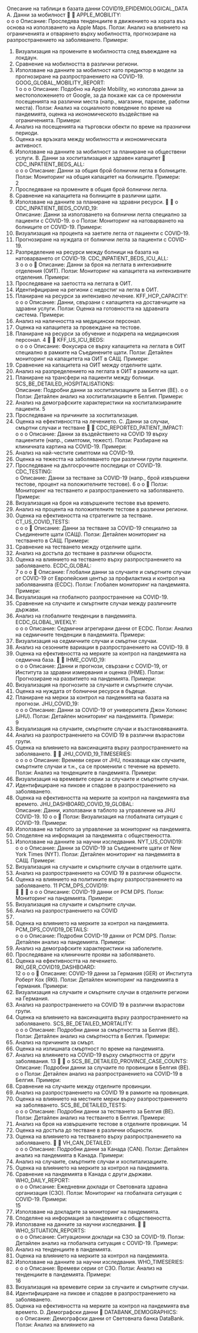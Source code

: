 Опесание на  таблици в базата данни 
COVID19_EPIDEMIOLOGICAL_DATA 
A. Данни за мобилност 
 
 
APPLE_MOBILITY:  
o 
o 
o 
Описание: Проследява тенденциите в 
движението на хората въз основа на 
използването на Apple Maps. 
Ползи: Анализ на влиянието на 
ограниченията и отварянето върху 
мобилността, прогнозиране на 
разпространението на заболяването. 
Примери:  
1. Визуализация на промените в 
мобилността след въвеждане на локдаун. 
2. Сравнение на мобилността в различни 
региони. 
3. Използване на данните за мобилност 
като предиктор в модели за 
прогнозиране на разпространението на 
COVID-19. 
GOOG_GLOBAL_MOBILITY_REPORT:  
1 
o 
o 
o 
Описание: Подобно на Apple Mobility, но 
използва данни за местоположението от 
Google, за да покаже как са се променили 
посещенията на различни места (напр., 
магазини, паркове, работни места). 
Ползи: Анализ на социалното поведение по 
време на пандемията, оценка на 
икономическото въздействие на 
ограниченията. 
Примери:  
1. Анализ на посещенията на търговски 
обекти по време на празнични периоди. 
2. Оценка на връзката между мобилността 
и икономическата активност. 
3. Използване на данните за мобилност за 
планиране на обществени услуги. 
B. Данни за хоспитализация и здравен капацитет 
 
CDC_INPATIENT_BEDS_ALL:  
o 
o 
o 
Описание: Данни за общия брой болнични 
легла в болниците. 
Ползи: Мониторинг на общия капацитет на 
болниците. 
Примери:  
2 
1. Проследяване на промените в общия 
брой болнични легла. 
2. Сравнение на капацитета на болниците в 
различни щати. 
3. Използване на данните за планиране на 
здравни ресурси. 
 
 
o 
CDC_INPATIENT_BEDS_COVID_19:  
Описание: Данни за използването на 
болнични легла специално за пациенти с 
COVID-19. 
o 
o 
Ползи: Мониторинг на натоварването на 
болниците от COVID-19. 
Примери:  
1. Визуализация на процента на заетите 
легла от пациенти с COVID-19. 
2. Прогнозиране на нуждата от болнични 
легла за пациенти с COVID-19. 
3. Разпределение на ресурси между 
болници на базата на натоварването от 
COVID-19. 
CDC_INPATIENT_BEDS_ICU_ALL:  
3 
o 
o 
o 
 
Описание: Данни за броя на леглата в 
интензивните отделения (ОИТ). 
Ползи: Мониторинг на капацитета на 
интензивните отделения. 
Примери:  
1. Проследяване на заетостта на леглата в 
ОИТ. 
2. Идентифициране на региони с недостиг 
на легла в ОИТ. 
3. Планиране на ресурси за интензивно 
лечение. 
KFF_HCP_CAPACITY:  
o 
o 
o 
Описание: Данни, свързани с капацитета на 
доставчиците на здравни услуги. 
Ползи: Оценка на готовността на здравната 
система. 
Примери:  
1. Анализ на наличността на медицински 
персонал. 
2. Оценка на капацитета за провеждане на 
тестове. 
3. Планиране на ресурси за обучение и 
подкрепа на медицинския персонал. 
4 
 
 
KFF_US_ICU_BEDS:  
o 
o 
o 
o 
Описание: Фокусира се върху капацитета на 
леглата в ОИТ специално в рамките на 
Съединените щати. 
Ползи: Детайлен мониторинг на капацитета 
на ОИТ в САЩ. 
Примери:  
1. Сравнение на капацитета на ОИТ между 
отделните щати. 
2. Анализ на разпределението на леглата в 
ОИТ в рамките на щат. 
3. Планиране на трансфери на пациенти 
между болници. 
SCS_BE_DETAILED_HOSPITALISATIONS:  
Описание: Подробни данни за 
хоспитализациите за Белгия (BE). 
o 
o 
Ползи: Детайлен анализ на хоспитализациите 
в Белгия. 
Примери:  
1. Анализ на демографските характеристики 
на хоспитализираните пациенти. 
5 
2. Проследяване на причините за 
хоспитализация. 
3. Оценка на ефективността на лечението. 
C. Данни за случаи, смъртни случаи и тестване 
 
 
CDC_REPORTED_PATIENT_IMPACT:  
o 
o 
o 
Описание: Данни за въздействието на COVID
19 върху пациентите (напр., симптоми, 
тежест). 
Ползи: Разбиране на клиничната картина на 
COVID-19. 
Примери:  
1. Анализ на най-честите симптоми на 
COVID-19. 
2. Оценка на тежестта на заболяването при 
различни групи пациенти. 
3. Проследяване на дългосрочните 
последици от COVID-19. 
CDC_TESTING:  
o 
Описание: Данни за тестване за COVID-19 
(напр., брой извършени тестове, процент на 
положителните тестове). 
6 
o 
o 
 
Ползи: Мониторинг на тестването и 
разпространението на заболяването. 
Примери:  
1. Визуализация на броя на извършените 
тестове във времето. 
2. Анализ на процента на положителните 
тестове в различни региони. 
3. Оценка на ефективността на стратегиите 
за тестване. 
CT_US_COVID_TESTS:  
o 
o 
o 
 
Описание: Данни за тестване за COVID-19 
специално за Съединените щати (САЩ). 
Ползи: Детайлен мониторинг на тестването в 
САЩ. 
Примери:  
1. Сравнение на тестването между 
отделните щати. 
2. Анализ на достъпа до тестване в 
различни общности. 
3. Оценка на влиянието на тестването върху 
разпространението на заболяването. 
ECDC_GLOBAL:  
7 
o 
o 
o 
 
Описание: Глобални данни за случаите и 
смъртните случаи от COVID-19 от Европейския 
център за профилактика и контрол на 
заболяванията (ECDC). 
Ползи: Глобален мониторинг на пандемията. 
Примери:  
1. Визуализация на глобалното 
разпространение на COVID-19. 
2. Сравнение на случаите и смъртните 
случаи между различните държави. 
3. Анализ на глобалните тенденции в 
пандемията. 
ECDC_GLOBAL_WEEKLY:  
o 
o 
o 
Описание: Седмични агрегирани данни от 
ECDC. 
Ползи: Анализ на седмичните тенденции в 
пандемията. 
Примери:  
1. Визуализация на седмичните случаи и 
смъртни случаи. 
2. Анализ на сезонните вариации в 
разпространението на COVID-19. 
8 
3. Оценка на ефективността на мерките за 
контрол на пандемията на седмична 
база. 
 
 
IHME_COVID_19:  
o 
o 
o 
Описание: Данни и прогнози, свързани с 
COVID-19, от Института за здравни 
измервания и оценка (IHME). 
Ползи: Прогнозиране на развитието на 
пандемията. 
Примери:  
1. Визуализация на прогнозите за случаите 
и смъртните случаи. 
2. Оценка на нуждата от болнични ресурси 
в бъдеще. 
3. Планиране на мерки за контрол на 
пандемията на базата на прогнози. 
JHU_COVID_19:  
o 
o 
o 
Описание: Данни за COVID-19 от 
университета Джон Хопкинс (JHU). 
Ползи: Детайлен мониторинг на пандемията. 
Примери:  
9 
1. Визуализация на случаите, смъртните 
случаи и възстановяванията. 
2. Анализ на разпространението на COVID
19 в различни възрастови групи. 
3. Оценка на влиянието на ваксинацията 
върху разпространението на 
заболяването. 
 
 
JHU_COVID_19_TIMESERIES:  
o 
o 
o 
o 
Описание: Времеви серии от JHU, показващи 
как случаите, смъртните случаи и т.н., са се 
променили с течение на времето. 
Ползи: Анализ на тенденциите в пандемията. 
Примери:  
1. Визуализация на времевите серии за 
случаите и смъртните случаи. 
2. Идентифициране на пикове и спадове в 
разпространението на заболяването. 
3. Оценка на ефективността на мерките за 
контрол на пандемията във времето. 
JHU_DASHBOARD_COVID_19_GLOBAL:  
Описание: Данни, използвани в таблото за 
управление на JHU COVID-19. 
10 
o 
o 
 
Ползи: Визуализация на глобалната ситуация 
с COVID-19. 
Примери:  
1. Използване на таблото за управление за 
мониторинг на пандемията. 
2. Споделяне на информация за 
пандемията с обществеността. 
3. Използване на данните за научни 
изследвания. 
NYT_US_COVID19:  
o 
o 
o 
Описание: Данни за COVID-19 за 
Съединените щати от New York Times (NYT). 
Ползи: Детайлен мониторинг на пандемията 
в САЩ. 
Примери:  
1. Визуализация на случаите и смъртните 
случаи в отделните щати. 
2. Анализ на разпространението на COVID
19 в различни общности. 
3. Оценка на влиянието на политиките 
върху разпространението на 
заболяването. 
11 
PCM_DPS_COVID19:  
 
 
 
o 
o 
o 
Описание: COVID-19 данни от PCM DPS. 
Ползи: Мониторинг на пандемията. 
Примери:  
1. Визуализация на случаите и смъртните 
случаи. 
2. Анализ на разпространението на COVID
19. 
3. Оценка на влиянието на мерките за 
контрол на пандемията. 
PCM_DPS_COVID19_DETAILS:  
o 
o 
o 
Описание: Подробни COVID-19 данни от PCM 
DPS. 
Ползи: Детайлен анализ на пандемията. 
Примери:  
1. Анализ на демографските характеристики 
на заболелите. 
2. Проследяване на клиничните прояви на 
заболяването. 
3. Оценка на ефективността на лечението. 
RKI_GER_COVID19_DASHBOARD:  
12 
o 
o 
o 
 
Описание: COVID-19 данни за Германия (GER) 
от Института Роберт Кох (RKI). 
Ползи: Детайлен мониторинг на пандемията 
в Германия. 
Примери:  
1. Визуализация на случаите и смъртните 
случаи в отделните региони на Германия. 
2. Анализ на разпространението на COVID
19 в различни възрастови групи. 
3. Оценка на влиянието на ваксинацията 
върху разпространението на 
заболяването. 
SCS_BE_DETAILED_MORTALITY:  
o 
o 
o 
Описание: Подробни данни за смъртността за 
Белгия (BE). 
Ползи: Детайлен анализ на смъртността в 
Белгия. 
Примери:  
1. Анализ на причините за смърт. 
2. Оценка на излишната смъртност по 
време на пандемията. 
3. Анализ на влиянието на COVID-19 върху 
смъртността от други заболявания. 
13 
 
 
o 
SCS_BE_DETAILED_PROVINCE_CASE_COUNTS:  
Описание: Подробни данни за случаите по 
провинции в Белгия (BE). 
o 
o 
Ползи: Детайлен анализ на 
разпространението на COVID-19 в Белгия. 
Примери:  
1. Сравнение на случаите между отделните 
провинции. 
2. Анализ на разпространението на COVID
19 в рамките на провинция. 
3. Оценка на влиянието на местните мерки 
върху разпространението на 
заболяването. 
SCS_BE_DETAILED_TESTS:  
o 
o 
o 
Описание: Подробни данни за тестването за 
Белгия (BE). 
Ползи: Детайлен анализ на тестването в 
Белгия. 
Примери:  
1. Анализ на броя на извършените тестове в 
отделните провинции. 
14 
2. Оценка на достъпа до тестване в 
различни общности. 
3. Оценка на влиянието на тестването върху 
разпространението на заболяването. 
 
 
VH_CAN_DETAILED:  
o 
o 
o 
Описание: Подробни данни за Канада (CAN). 
Ползи: Детайлен анализ на пандемията в 
Канада. 
Примери:  
1. Анализ на случаите, смъртните случаи и 
хоспитализациите. 
2. Оценка на влиянието на мерките за 
контрол на пандемията. 
3. Сравнение на пандемията в Канада с 
други държави. 
WHO_DAILY_REPORT:  
o 
o 
o 
Описание: Ежедневни доклади от Световната 
здравна организация (СЗО). 
Ползи: Мониторинг на глобалната ситуация с 
COVID-19. 
Примери:  
15 
1. Използване на докладите за мониторинг 
на пандемията. 
2. Споделяне на информация за 
пандемията с обществеността. 
3. Използване на данните за научни 
изследвания. 
 
 
WHO_SITUATION_REPORTS:  
o 
o 
o 
Описание: Ситуационни доклади на СЗО за 
COVID-19. 
Ползи: Детайлен анализ на глобалната 
ситуация с COVID-19. 
Примери:  
1. Анализ на тенденциите в пандемията. 
2. Оценка на влиянието на мерките за 
контрол на пандемията. 
3. Използване на данните за научни 
изследвания. 
WHO_TIMESERIES:  
o 
o 
o 
Описание: Времеви серии от СЗО. 
Ползи: Анализ на тенденциите в пандемията. 
Примери:  
16 
1. Визуализация на времевите серии за 
случаите и смъртните случаи. 
2. Идентифициране на пикове и спадове в 
разпространението на заболяването. 
3. Оценка на ефективността на мерките за 
контрол на пандемията във времето. 
D. Демографски данни 
 
DATABANK_DEMOGRAPHICS:  
o 
o 
Описание: Демографски данни от Световната 
банка DataBank. 
Ползи: Анализ на влиянието на

